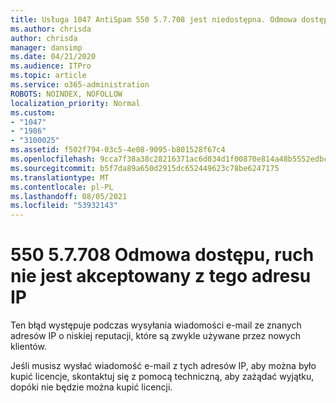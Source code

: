 ```yaml
---
title: Usługa 1047 AntiSpam 550 5.7.708 jest niedostępna. Odmowa dostępu, ruch, który nie został zaakceptowany z tego adresu IP
ms.author: chrisda
author: chrisda
manager: dansimp
ms.date: 04/21/2020
ms.audience: ITPro
ms.topic: article
ms.service: o365-administration
ROBOTS: NOINDEX, NOFOLLOW
localization_priority: Normal
ms.custom:
- "1047"
- "1986"
- "3100025"
ms.assetid: f502f794-03c5-4e08-9095-b801528f67c4
ms.openlocfilehash: 9cca7f38a38c28216371ac6d034d1f00870e814a48b5552edbc58f4faf871ac6
ms.sourcegitcommit: b5f7da89a650d2915dc652449623c78be6247175
ms.translationtype: MT
ms.contentlocale: pl-PL
ms.lasthandoff: 08/05/2021
ms.locfileid: "53932143"
---
```

# <a name="550-57708-access-denied-traffic-not-accepted-from-this-ip"></a>550 5.7.708 Odmowa dostępu, ruch nie jest akceptowany z tego adresu IP

Ten błąd występuje podczas wysyłania wiadomości e-mail ze znanych adresów IP o niskiej reputacji, które są zwykle używane przez nowych klientów.

Jeśli musisz wysłać wiadomość e-mail z tych adresów IP, aby można było kupić licencje, skontaktuj się z pomocą techniczną, aby zażądać wyjątku, dopóki nie będzie można kupić licencji.
